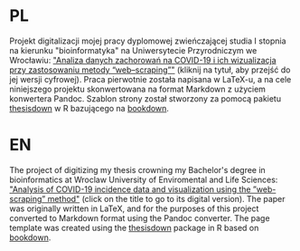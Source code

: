 # PL
Projekt digitalizacji mojej pracy dyplomowej zwieńczającej studia I stopnia na kierunku "bioinformatyka" na Uniwersytecie Przyrodniczym we Wrocławiu: ["Analiza danych zachorowań na COVID-19 i ich wizualizacja przy zastosowaniu metody “web–scraping”"](https://kamilpytlak.github.io/my-thesis-2021/) (kliknij na tytuł, aby przejść do jej wersji cyfrowej). Praca pierwotnie została napisana w LaTeX-u, a na cele niniejszego projektu skonwertowana na format Markdown z użyciem konwertera Pandoc. Szablon strony został stworzony za pomocą pakietu [thesisdown](https://github.com/ismayc/thesisdown) w R bazującego na [bookdown](https://github.com/rstudio/bookdown).

# EN
The project of digitizing my thesis crowning my Bachelor's degree in bioinformatics at Wroclaw University of Enviromental and Life Sciences: ["Analysis of COVID-19 incidence data and visualization using the ”web-scraping” method"](https://kamilpytlak.github.io/my-thesis-2021/) (click on the title to go to its digital version). The paper was originally written in LaTeX, and for the purposes of this project converted to Markdown format using the Pandoc converter. The page template was created using the [thesisdown](https://github.com/ismayc/thesisdown) package in R based on [bookdown](https://github.com/rstudio/bookdown).
